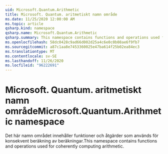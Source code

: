 ```yaml
---
uid: Microsoft.Quantum.Arithmetic
title: Microsoft. Quantum. aritmetiskt namn område
ms.date: 11/25/2020 12:00:00 AM
ms.topic: article
qsharp.kind: namespace
qsharp.name: Microsoft.Quantum.Arithmetic
qsharp.summary: This namespace contains functions and operations used for coherently computing arithmetic.
ms.openlocfilehash: 58dc0428c9ad66d002d25a4c6e0c0b08ae6f9fb7
ms.sourcegitcommit: a87c1aa8e7453360025e47ba614f25b02ea84ec3
ms.translationtype: MT
ms.contentlocale: sv-SE
ms.lasthandoff: 11/26/2020
ms.locfileid: "96222691"
---
```

# <a name="microsoftquantumarithmetic-namespace"></a><span data-ttu-id="963f8-102">Microsoft. Quantum. aritmetiskt namn område</span><span class="sxs-lookup"><span data-stu-id="963f8-102">Microsoft.Quantum.Arithmetic namespace</span></span>

<span data-ttu-id="963f8-103">Det här namn området innehåller funktioner och åtgärder som används för konsekvent beräkning av beräkningar.</span><span class="sxs-lookup"><span data-stu-id="963f8-103">This namespace contains functions and operations used for coherently computing arithmetic.</span></span>

